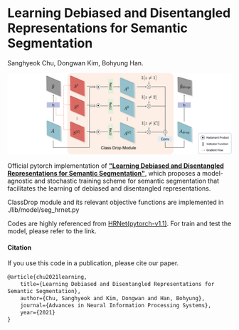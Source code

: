 # Learning Debiased and Disentangled Representations for Semantic Segmentation
Sanghyeok Chu, Dongwan Kim, Bohyung Han.
<div>
<img src='images/DropClass.png'>
</div>

Official pytorch implementation of **["Learning Debiased and Disentangled Representations for Semantic Segmentation"](https://proceedings.neurips.cc/paper/2021/file/465636eb4a7ff4b267f3b765d07a02da-Paper.pdf)**, which proposes a model-agnostic and stochastic training scheme for semantic segmentation that facilitates the learning of debiased and disentangled representations.

ClassDrop module and its relevant objective functions are implemented in ./lib/model/seg_hrnet.py

Codes are highly referenced from [HRNet(pytorch-v1.1)](https://github.com/HRNet/HRNet-Semantic-Segmentation/tree/pytorch-v1.1).
For train and test the model, please refer to the link.

#### Citation
If you use this code in a publication, please cite our paper.

```
@article{chu2021learning,
    title={Learning Debiased and Disentangled Representations for Semantic Segmentation},
    author={Chu, Sanghyeok and Kim, Dongwan and Han, Bohyung},
    journal={Advances in Neural Information Processing Systems},
    year={2021}
}
```
